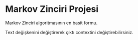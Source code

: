 # Markov Zinciri Projesi
Markov Zinciri algoritmasının en basit formu.

Text değişkenini değiştirerek çıktı contextini değiştirebilirsiniz.

